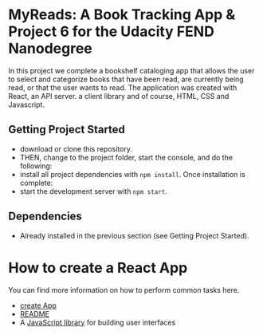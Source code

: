 # MyReads: A Book Tracking App & Project 6 for the Udacity FEND Nanodegree
In this project we complete a bookshelf cataloging app that allows the user to select and categorize books that have been read, are currently being read, or that the user wants to read.
The application was created with React, an API server. a client library and of course, HTML, CSS and Javascript.

## Getting Project Started
* download or clone this repository.
* THEN, change to the project folder, start the console, and do the following:
* install all project dependencies with `npm install`. Once installation is complete:
* start the development server with `npm start`.

## Dependencies
- Already installed in the previous section (see Getting Project Started).

# How to create a React App #
You can find more information on how to perform common tasks here.
- [create App](https://github.com/facebook/create-react-app "create App")
- [README](https://github.com/facebook/create-react-app/blob/master/packages/react-scripts/template/README.md "README")
- A [JavaScript library](https://reactjs.org/) for building user interfaces
